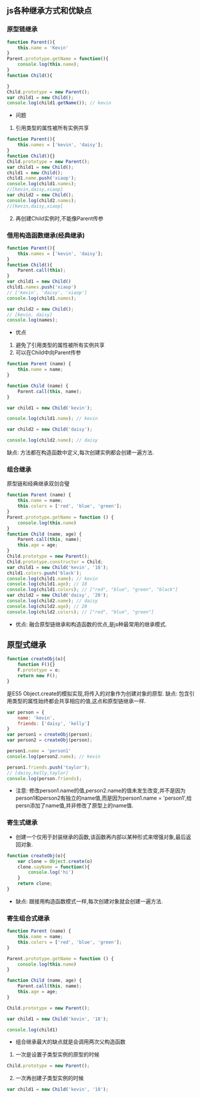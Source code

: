 ## js各种继承方式和优缺点

### 原型链继承
```js
function Parent(){
    this.name = 'Kevin'
}
Parent.prototype.getName = function(){
    console.log(this.name);
}
function Child(){

}
Child.prototype = new Parent();
var child1 = new Child();
console.log(child1.getName()); // kevin
```
- 问题
1. 引用类型的属性被所有实例共享
```js
function Parent(){
    this.names = ['kevin', 'daisy'];
}
function Child(){}
Child.prototype = new Parent();
var child1 = new Child();
child1 = new Child();
child1.name.push('xiaop'); 
console.log(child1.names); 
//[kevin,daisy,xiaop]
var child2 = new Child();
console.log(child2.names);
//[kevin,daisy,xiaop]
```
2. 再创建Child实例时,不能像Parent传参

### 借用构造函数继承(经典继承)
```js
function Parent(){
    this.names = ['kevin', 'daisy'];
}
function Child(){
    Parent.call(this);
}
var child1 = new Child()
child1.names.push('xiaop')
// ['kevin', 'daisy', 'xiaop']
console.log(child1.names);

var child2 = new Child();
// [kevin, daisy]
console.log(names);
```
- 优点
1. 避免了引用类型的属性被所有实例共享
2. 可以在Child中向Parent传参
```js
function Parent (name) {
    this.name = name;
}

function Child (name) {
    Parent.call(this, name);
}

var child1 = new Child('kevin');

console.log(child1.name); // kevin

var child2 = new Child('daisy');

console.log(child2.name); // daisy
```
缺点: 方法都在构造函数中定义,每次创建实例都会创建一遍方法.

### 组合继承
原型链和经典继承双剑合璧
```js
function Parent (name) {
    this.name = name;
    this.colors = ['red', 'blue', 'green'];
}
Parent.prototype.getName = function () {
    console.log(this.name)
}
function Child (name, age) {
    Parent.call(this, name);
    this.age = age;
}
Child.prototype = new Parent();
Child.prototype.constructor = Child;
var child1 = new Child('kevin', '18');
child1.colors.push('black');
console.log(child1.name); // kevin
console.log(child1.age); // 18
console.log(child1.colors); // ["red", "blue", "green", "black"]
var child2 = new Child('daisy', '20');
console.log(child2.name); // daisy
console.log(child2.age); // 20
console.log(child2.colors); // ["red", "blue", "green"]
```
- 优点: 融合原型链继承和构造函数的优点,是js种最常用的继承模式.

## 原型式继承
```js
function createObj(o){
    function F(){}
    F.prototype = o;
    return new F();
}
```
是ES5 Object.create的模拟实现,将传入的对象作为创建对象的原型.
缺点: 包含引用类型的属性始终都会共享相应的值,这点和原型链继承一样.
```js
var person = {
    name: 'kevin',
    friends: ['daisy', 'kelly']
}
var person1 = createObj(person);
var person2 = createObj(person);

person1.name = 'person1'
console.log(person2.name); // kevin

person1.friends.push('taylor');
// [daisy,kelly,taylor]
console.log(person.friends);
```
- 注意: 修改person1.name的值,person2.name的值未发生改变,并不是因为person1和person2有独立的name值,而是因为person1.name = 'person1',给persn添加了name值,并非修改了原型上的name值.

### 寄生式继承
- 创建一个仅用于封装继承的函数,该函数再内部以某种形式来增强对象,最后返回对象.
```js
function createObj(o){
    var clone = Object.create(o)
    clone.sayName = function(){
        console.log('hi')
    }
    return clone;
}
```
- 缺点: 跟接用构造函数模式一样,每次创建对象就会创建一遍方法.

### 寄生组合式继承
```js
function Parent (name) {
    this.name = name;
    this.colors = ['red', 'blue', 'green'];
}

Parent.prototype.getName = function () {
    console.log(this.name)
}

function Child (name, age) {
    Parent.call(this, name);
    this.age = age;
}

Child.prototype = new Parent();

var child1 = new Child('kevin', '18');

console.log(child1)
```
- 组合继承最大的缺点就是会调用两次父构造函数
1. 一次是设置子类型实例的原型的时候
```js
Child.prototype = new Parent();
```
2. 一次再创建子类型实例的时候
```js
var child1 = new Child('kevin', '18');
```